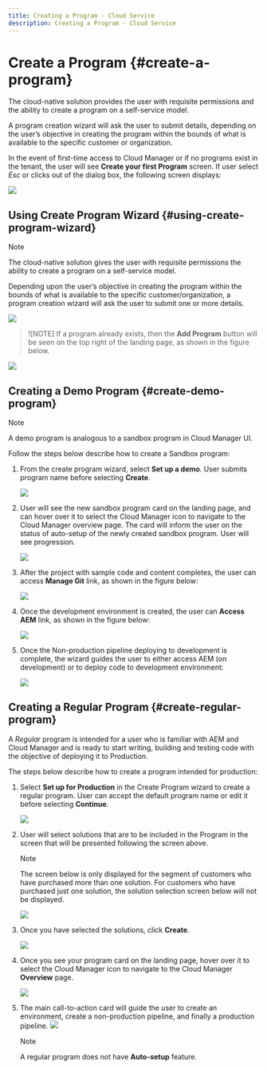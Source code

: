 ```yaml
---
title: Creating a Program - Cloud Service
description: Creating a Program - Cloud Service
---
```


# Create a Program {#create-a-program}

The cloud-native solution provides the user with requisite permissions and the ability to create a program on a self-service model.

A program creation wizard will ask the user to submit details, depending on the user’s objective in creating the program within the bounds of what is available to the specific customer or organization.

In the event of first-time access to Cloud Manager or if no programs exist in the tenant, the user will see **Create your first Program** screen. If user select *Esc* or clicks out of the dialog box, the following screen displays:

 ![](assets/create-program1.png)


## Using Create Program Wizard {#using-create-program-wizard}

>[!NOTE]
   >
   >The cloud-native solution gives the user with requisite permissions the ability to create a program on a self-service model.


Depending upon the user’s objective in creating the program within the bounds of what is available to the specific customer/organization, a program creation wizard will ask the user to submit one or more details.

  ![](assets/create-program-2.png)

>![NOTE]
>If a program already exists, then the **Add Program** button will be seen on the top right of the landing page, as shown in the figure below.

![](assets/create-program-add.png)

## Creating a Demo Program {#create-demo-program} 

>[!NOTE]
>A demo program is analogous to a sandbox program in Cloud Manager UI.

Follow the steps below describe how to create a Sandbox program: 
 
1. From the create program wizard, select **Set up a demo**. User submits program name before selecting **Create**.

   ![](assets/create-program-setupdemo.png)

1. User will see the new sandbox program card on the landing page, and can hover over it to select the Cloud Manager icon to navigate to the Cloud Manager overview page. The card will inform the user on the status of auto-setup of the newly created sandbox program. User will see progression.

    ![](assets/program-create-setupdemo2.png)

1. After the project with sample code and content completes, the user can access **Manage Git** link, as shown in the figure below:

   ![](assets/create-program4.png)

1. Once the development environment is created, the user can **Access AEM** link, as shown in the figure below:

   ![](assets/create-program-5.png)

1. Once the Non-production pipeline deploying to development is complete, the wizard guides the user to either access AEM (on development) or to deploy code to development environment:

   ![](assets/create-program-setup-deploy.png)


## Creating a Regular Program {#create-regular-program}

A *Regular* program is intended for a user who is familiar with AEM and Cloud Manager and is ready to start writing, building and testing code with the objective of deploying it to Production.

The steps below describe how to create a program intended for production:

1. Select **Set up for Production** in the Create Program wizard to create a regular program. User can accept the default program name or edit it before selecting **Continue**.

   ![](assets/set-up-prod1.png)

1. User will select solutions that are to be included in the Program in the screen that will be presented following the screen above.

   

   >[!NOTE]
   >
   >The screen below is only displayed for the segment of customers who have purchased more than one solution. For customers who have purchased just one solution, the solution selection screen below will not be displayed.

   ![](assets/set-up-prod2.png)

1. Once you have selected the solutions, click **Create**.

   ![](assets/set-up-prod3.png)

1.  Once you see your program card on the landing page, hover over it to select the Cloud Manager icon to navigate to the Cloud Manager **Overview** page. 

    ![](assets/set-up-prod4.png)

1. The main call-to-action card will guide the user to create an environment, create a non-production pipeline, and finally a production pipeline.
   ![](assets/set-up-prod5.png)


    >[!NOTE]
    >
    >A regular program does not have **Auto-setup** feature.


    


